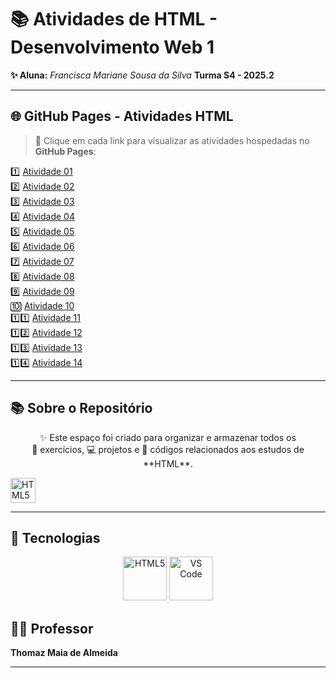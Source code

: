 # 📚 Atividades de HTML - Desenvolvimento Web 1

**✨ Aluna:** *Francisca Mariane Sousa da Silva* 
**Turma S4 - 2025.2**

---

## 🌐 GitHub Pages - Atividades HTML  
> 📌 Clique em cada link para visualizar as atividades hospedadas no **GitHub Pages**:

1️⃣ [Atividade 01](https://maryaanee.github.io/PAGES-html-atv1/)  
2️⃣ [Atividade 02](https://maryaanee.github.io/PAGES-html-atv2/)  
3️⃣ [Atividade 03](https://maryaanee.github.io/PAGES-html-atv3/)  
4️⃣ [Atividade 04](https://maryaanee.github.io/PAGES-html-atv4/)  
5️⃣ [Atividade 05](https://maryaanee.github.io/PAGES-html-atv5/)  
6️⃣ [Atividade 06](https://maryaanee.github.io/PAGES-html-atv6/)  
7️⃣ [Atividade 07](https://maryaanee.github.io/PAGES-html-atv7/)  
8️⃣ [Atividade 08](https://maryaanee.github.io/PAGES-html-atv8/)  
9️⃣ [Atividade 09](https://maryaanee.github.io/PAGES-html-atv9/)  
🔟 [Atividade 10](https://maryaanee.github.io/PAGES-html-atv10/)  
1️⃣1️⃣ [Atividade 11](https://maryaanee.github.io/PAGES-html-atv11/)  
1️⃣2️⃣ [Atividade 12](https://maryaanee.github.io/PAGES-html-atv12/)  
1️⃣3️⃣ [Atividade 13](https://maryaanee.github.io/PAGES-html-atv13/)  
1️⃣4️⃣ [Atividade 14](https://maryaanee.github.io/PAGES-html-atv14/)  

---

## 📚 Sobre o Repositório  

<p align="center">
  ✨ Este espaço foi criado para organizar e armazenar todos os <br> 
  📝 exercícios, 💻 projetos e 🔎 códigos relacionados aos estudos de **HTML**.  
</p>

<p aling="center">
<img src="https://media.giphy.com/media/LmNwrBhejkK9EFP504/giphy.gif" alt="HTML5 animado" width="40" height="40"/>
</p>

---
## 🔧 Tecnologias  

<p align="center">
  <img src="https://cdn.jsdelivr.net/gh/devicons/devicon/icons/html5/html5-original.svg" alt="HTML5" width="70" height="70"/>
  <img src="https://cdn.jsdelivr.net/gh/devicons/devicon/icons/vscode/vscode-original.svg" alt="VS Code" width="70" height="70"/>
</p>

## 👨‍🏫 Professor  

**Thomaz Maia de Almeida**  

---
